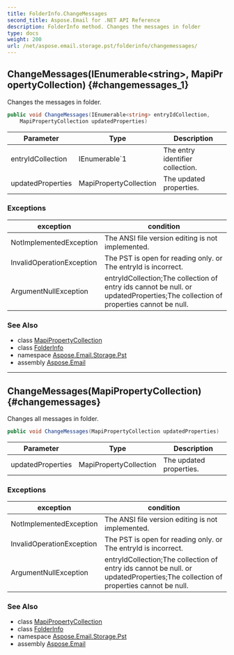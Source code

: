 ```yaml
---
title: FolderInfo.ChangeMessages
second_title: Aspose.Email for .NET API Reference
description: FolderInfo method. Changes the messages in folder
type: docs
weight: 200
url: /net/aspose.email.storage.pst/folderinfo/changemessages/
---
```

## ChangeMessages(IEnumerable&lt;string&gt;, MapiPropertyCollection) {#changemessages_1}

Changes the messages in folder.

```csharp
public void ChangeMessages(IEnumerable<string> entryIdCollection, 
    MapiPropertyCollection updatedProperties)
```

| Parameter | Type | Description |
| --- | --- | --- |
| entryIdCollection | IEnumerable`1 | The entry identifier collection. |
| updatedProperties | MapiPropertyCollection | The updated properties. |

### Exceptions

| exception | condition |
| --- | --- |
| NotImplementedException | The ANSI file version editing is not implemented. |
| InvalidOperationException | The PST is open for reading only. or The entryId is incorrect. |
| ArgumentNullException | entryIdCollection;The collection of entry ids cannot be null. or updatedProperties;The collection of properties cannot be null. |

### See Also

* class [MapiPropertyCollection](../../../aspose.email.mapi/mapipropertycollection/)
* class [FolderInfo](../)
* namespace [Aspose.Email.Storage.Pst](../../folderinfo/)
* assembly [Aspose.Email](../../../)

---

## ChangeMessages(MapiPropertyCollection) {#changemessages}

Changes all messages in folder.

```csharp
public void ChangeMessages(MapiPropertyCollection updatedProperties)
```

| Parameter | Type | Description |
| --- | --- | --- |
| updatedProperties | MapiPropertyCollection | The updated properties. |

### Exceptions

| exception | condition |
| --- | --- |
| NotImplementedException | The ANSI file version editing is not implemented. |
| InvalidOperationException | The PST is open for reading only. or The entryId is incorrect. |
| ArgumentNullException | entryIdCollection;The collection of entry ids cannot be null. or updatedProperties;The collection of properties cannot be null. |

### See Also

* class [MapiPropertyCollection](../../../aspose.email.mapi/mapipropertycollection/)
* class [FolderInfo](../)
* namespace [Aspose.Email.Storage.Pst](../../folderinfo/)
* assembly [Aspose.Email](../../../)


